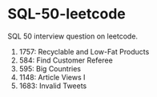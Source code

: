 # SQL-50-leetcode
SQL 50 interview question on leetcode.

1. 1757: Recyclable and Low-Fat Products
2. 584: Find Customer Referee
3. 595: Big Countries
4. 1148: Article Views I
5. 1683: Invalid Tweets
